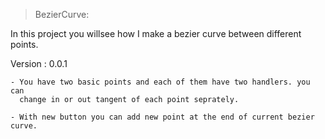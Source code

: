 > BezierCurve:

In this project you willsee how I make a bezier curve between different points.

 Version : 0.0.1
	
	- You have two basic points and each of them have two handlers. you can 
	  change in or out tangent of each point seprately.
	  
	- With new button you can add new point at the end of current bezier curve.
